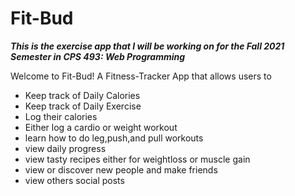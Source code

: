 # Fit-Bud
***This is the exercise app that I will be working on for the Fall 2021 Semester in CPS 493: Web Programming***

Welcome to Fit-Bud! A Fitness-Tracker App that allows users to
- Keep track of Daily Calories
- Keep track of Daily Exercise
- Log their calories
- Either log a cardio or weight workout
- learn how to do leg,push,and pull workouts
- view daily progress
- view tasty recipes either for weightloss or muscle gain
- view or discover new people and make friends
- view others social posts
